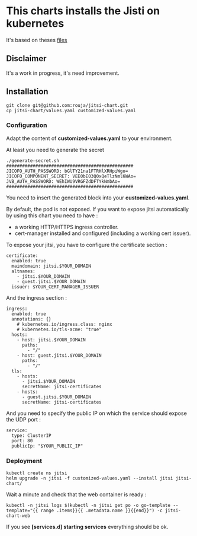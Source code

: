 # This charts installs the Jisti on kubernetes

It's based on theses [files](https://github.com/jitsi/docker-jitsi-meet/tree/master/examples/kubernetes)

## Disclaimer

It's a work in progress, it's need improvement.

## Installation

```console
git clone git@github.com:rouja/jitsi-chart.git
cp jitsi-chart/values.yaml customized-values.yaml
```

### Configuration

Adapt the content of  **customized-values.yaml** to your environment.

At least you need to generate the secret

```console
./generate-secret.sh 
################################################
JICOFO_AUTH_PASSWORD: bGlTY21na1FTRHlXRHpiWgo=
JICOFO_COMPONENT_SECRET: VEE0bE03Q0xQeTlzNmlKWAo=
JVB_AUTH_PASSWORD: WEhIWU9VRGFZdDFTYkNmbAo=
################################################
```

You need to insert the generated block into your **customized-values.yaml**.

By default, the pod is not exposed. If you want to expose jitsi automatically by using this chart you need to have : 

- a working HTTP/HTTPS ingress controller.
- cert-manager installed and configured (including a working cert issuer).

To expose your jitsi, you have to configure the certificate section :

```console
certificate:
  enabled: true
  maindomain: jitsi.$YOUR_DOMAIN
  altnames:
    - jitsi.$YOUR_DOMAIN
    - guest.jitsi.$YOUR_DOMAIN
  issuer: $YOUR_CERT_MANAGER_ISSUER
```

And the ingress section :

```console
ingress:
  enabled: true
  annotations: {}
    # kubernetes.io/ingress.class: nginx
    # kubernetes.io/tls-acme: "true"
  hosts:
    - host: jitsi.$YOUR_DOMAIN
      paths:
        - "/"
    - host: guest.jitsi.$YOUR_DOMAIN
      paths:
        - "/"
  tls: 
    - hosts:
      - jitsi.$YOUR_DOMAIN
      secretName: jitsi-certificates
    - hosts:
      - guest.jitsi.$YOUR_DOMAIN
      secretName: jitsi-certificates
```

And you need to specify the public IP on which the service should expose the UDP port :

```console
service:
  type: ClusterIP
  port: 80
  publicIp: "$YOUR_PUBLIC_IP"
```

### Deployment

```console
kubectl create ns jitsi
helm upgrade -n jitsi -f customized-values.yaml --install jitsi jitsi-chart/
```

Wait a minute and check that the web container is ready :

```console
kubectl -n jitsi logs $(kubectl -n jitsi get po -o go-template --template="{{ range .items}}{{ .metadata.name }}{{end}}") -c jitsi-chart-web
```

If you see **[services.d] starting services** everything should be ok.
